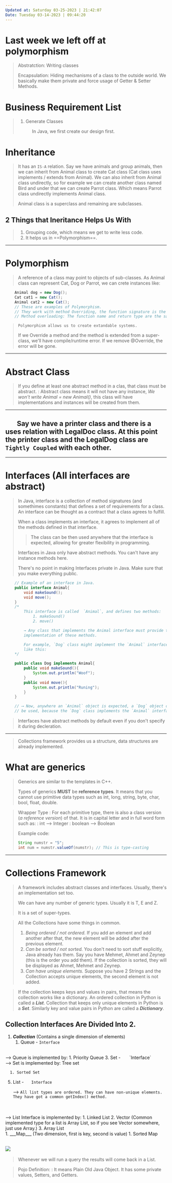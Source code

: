 ```yaml
---
Updated at: Saturday 03-25-2023 | 21:42:07
Date: Tuesday 03-14-2023 | 09:44:20
---
```

# Last week we left off at polymorphism

> Abstratction: Writing classes
>
> Encapsulation: Hiding mechanisms of a class to the outside world. We basically make them private and force usage of Getter & Setter Methods.   

# Business Requirement List
> 1. Generate Classes
>
> &emsp; &nbsp; &emsp; In Java, we first create our design first.  

# Inheritance
> It has an `IS-A` relation. Say we have animals and group animals, then we can inherit from Animal class to create Cat class (Cat class uses implements / extends from Animal). We can also inherit from Animal class undirectly, so for example we can create another class named Bird and under that we can create Parrot class. Which means Parrot class undirectly implements Animal class.
>
> Animal class is a superclass and remaining are subclasses. 
>
## 2 Things that Ineritance Helps Us With
> 1. Grouping code, which means we get to write less code.
> 2. It helps us in ==Polymorphism==.


---
# Polymorphism
> A reference of a class may point to objects of sub-classes. As Animal class can represent Cat, Dog or Parrot, we can crete instances like: 
```Java
    Animal dog = new Dog();
    Cat cat1 = new Cat();
    Animal cat2 = new Cat();
    // These are examples of Polymorphism. 
    // They work with method Overriding, the function signature is the same.
    // Method overloading: The function name and return type are the same but the parameters are not. Functions with different signatures.
```
> `Polymorphism allows us to create extandable systems.`
>
> If we Override a method and the method is extended from a super-class, we'll have compile/runtime error. If we remove @Override, the error will be gone. 
---
# Abstract Class
> If you define at least one abstract method in a clas, that class must be abstract.
> : Abstract class means it will not have any instance, _We won't write Animal = new Animal()_, this class will have implementations and  instances will be created from them.  


---
&emsp; &nbsp; Say we have a printer class and there is a uses relation with LegalDoc class. At this point the printer class and the LegalDog class are `Tightly Coupled` with each other.
---



---
# Interfaces (All interfaces are abstract)
>  In Java, interface is a collection of method signatures (and somethimes constants) 
that defines a set of requirements for a class. An interface can be thought as a contract
that a class agrees to fulfill.
>
> When a class implements an interface, it agrees to implement all of the methods defined 
in that interface.
> > The class can be then used anywhere that the interface is expected, allowing for greater
flexibility in programming.
>
>  Interfaces in Java only have abstract methods. You can't have any instance methods here.
>
> There's no point in making Interfaces private in Java. Make sure that you make everything public.
```Java
    // Example of an interface in Java.
    public interface Animal{
        void makeSound();
        void move();
    }
    /*
        This interface is called  `Animal`, and defines two methods:
            1. makeSound()
            2. move()

        → Any class that implements the Animal interface must provide the 
        implementation of these methods.

        For example, `Dog` class might implement the `Animal` interface 
        like this:
    */

    public class Dog implements Animal{
        public void makeSound(){
            System.out.println("Woof");
        }
        public void move(){
            System.out.println("Runing");
        }
    }

    // ⟶ Now, anywhere an `Animal` object is expected, a `Dog` object can
    // be used, because the `Dog` class implements the `Animal` interface.
```

> Interfaces have abstract methods by default even if you don't specify it during decleration.
---

> Collections framework provides us a structure, data structures are already implemented.   

# What are generics 
> Generics are similar to the templates in C++.
>
> Types of generics **MUST** be **reference types**. It means that you cannot use primitive data types such as int, long, string, byte, char, bool, float, double.
>

> Wrapper Type
> : For each primitive type, there is also a class version (_a reference version_) of that. It is in capital letter and in full word form such as:
>   : int ⟶ Integer
>   : boolean ⟶ Boolean
>
> Example code:
> ```Java
> String numstr = "5";
> int num = numstr.valueOf(numstr); // This is type-casting
> ```
---
# Collections Framework
> A framework includes abstract classes and interfaces. Usually, there's an implementation set too.
>
> We can have any number of generic types. Usually it is T, E and Z. 
>
> It is a set of super-types.


> All the Collections have some things in common.
> 1. _Being ordered / not ordered._ If you add an element and add another after that, the new element will be added after the previous element. 
> 2. _Can be sorted / not sorted._ You don't need to sort stuff explicitly, Java already has them. Say you have Mehmet, Ahmet and Zeynep (this is the order you add them). If the collection is sorted, they will be displayed as Ahmet, Mehmet and Zeynep.
> 3. _Can have unique elements._ Suppose you have 2 Strings and the Collection accepts unique elements, the second element is not added.

> If the collection keeps keys and values in pairs, that means the collection works like a dictionary. An ordered collection in Python is called a ___List___. Collection that keeps only unique elements in Python is a ___Set___. Similarly key and value pairs in Python are called a ___Dictionary___.

## Collection Interfaces Are Divided Into 2.
1. ___Collection___ (Contains a single dimension of elements)
   1. Queue - `Interface`
<br>
    ⟶ Queue is implemented by: 
        1. Priority Queue
   3. Set   - &nbsp; &nbsp; &nbsp; `Interface`
<br>
    ⟶ Set is implemented by: Tree set 

      1. Sorted Set
   5. List  - &nbsp; &nbsp; &nbsp;`Interface`
        
        ⟶ `All list types are ordered. They can have non-unique elements. They have got a common getIndex() method.`
<br>
<br>
    ⟶ List Interface is implemented by:
        1. Linked List
        2. Vector (Common implemented type for a list is Array List, so if you see Vector somewhere, just use Array.)
        3. Array List
<br>
1. ___Map___ (Two dimension, first is key, second is value)
   1. Sorted Map

![](2023-03-25-22-51-39.png)
---

> Whenever we will run a query the results will come back in a List.

> Pojo Definition:
> : It means Plain Old Java Object. It has some private values, Setters, and Getters.